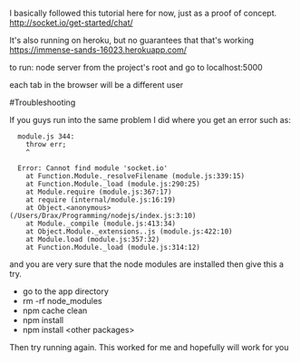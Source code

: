 I basically followed this tutorial here for now, just as a proof of concept. 
http://socket.io/get-started/chat/

It's also running on heroku, but no guarantees that that's working 
https://immense-sands-16023.herokuapp.com/

to run: 
node server from the project's root and go to localhost:5000

each tab in the browser will be a different user


#Troubleshooting

If you guys run into the same problem I did where you get an error such as:
```
  module.js 344:
    throw err;
    ^
    
  Error: Cannot find module 'socket.io'
    at Function.Module._resolveFilename (module.js:339:15)
    at Function.Module._load (module.js:290:25)
    at Module.require (module.js:367:17)
    at require (internal/module.js:16:19)
    at Object.<anonymous> (/Users/Drax/Programming/nodejs/index.js:3:10)
    at Module._compile (module.js:413:34)
    at Object.Module._extensions..js (module.js:422:10)
    at Module.load (module.js:357:32)
    at Function.Module._load (module.js:314:12)
```
    
and you are very sure that the node modules are installed then give this a try.

* go to the app directory
* rm -rf node_modules
* npm cache clean
* npm install
* npm install \<other packages\>

Then try running again. This worked for me and hopefully will work for you
